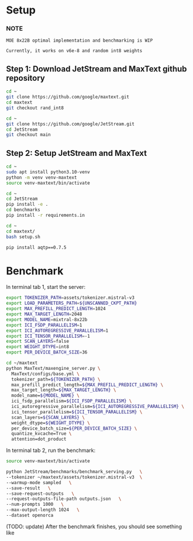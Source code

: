 # Setup
### NOTE 
```
MOE 8x22B optimal implementation and benchmarking is WIP

Currently, it works on v6e-8 and random int8 weights
```


## Step 1: Download JetStream and MaxText github repository
```bash
cd ~
git clone https://github.com/google/maxtext.git
cd maxtext
git checkout rand_int8

cd ~
git clone https://github.com/google/JetStream.git
cd JetStream
git checkout main
```

## Step 2: Setup JetStream and MaxText
```bash
cd ~
sudo apt install python3.10-venv
python -m venv venv-maxtext
source venv-maxtext/bin/activate

cd ~
cd JetStream
pip install -e .
cd benchmarks
pip install -r requirements.in

cd ~
cd maxtext/
bash setup.sh

pip install aqtp==0.7.5

```

# Benchmark

In terminal tab 1, start the server:
```bash
export TOKENIZER_PATH=assets/tokenizer.mistral-v3
export LOAD_PARAMETERS_PATH=${UNSCANNED_CKPT_PATH}
export MAX_PREFILL_PREDICT_LENGTH=1024
export MAX_TARGET_LENGTH=2048
export MODEL_NAME=mixtral-8x22b
export ICI_FSDP_PARALLELISM=1
export ICI_AUTOREGRESSIVE_PARALLELISM=1
export ICI_TENSOR_PARALLELISM=-1
export SCAN_LAYERS=false
export WEIGHT_DTYPE=int8
export PER_DEVICE_BATCH_SIZE=36

cd ~/maxtext
python MaxText/maxengine_server.py \
  MaxText/configs/base.yml \
  tokenizer_path=${TOKENIZER_PATH} \
  max_prefill_predict_length=${MAX_PREFILL_PREDICT_LENGTH} \
  max_target_length=${MAX_TARGET_LENGTH} \
  model_name=${MODEL_NAME} \
  ici_fsdp_parallelism=${ICI_FSDP_PARALLELISM} \
  ici_autoregressive_parallelism=${ICI_AUTOREGRESSIVE_PARALLELISM} \
  ici_tensor_parallelism=${ICI_TENSOR_PARALLELISM} \
  scan_layers=${SCAN_LAYERS} \
  weight_dtype=${WEIGHT_DTYPE} \
  per_device_batch_size=${PER_DEVICE_BATCH_SIZE} \
  quantize_kvcache=True \
  attention=dot_product
```

In terminal tab 2, run the benchmark:
```bash
source venv-maxtext/bin/activate

python JetStream/benchmarks/benchmark_serving.py   \
--tokenizer ~/maxtext/assets/tokenizer.mistral-v3  \
--warmup-mode sampled   \
--save-result   \
--save-request-outputs   \
--request-outputs-file-path outputs.json   \
--num-prompts 1000   \
--max-output-length 1024   \
--dataset openorca
```

(TODO: update) After the benchmark finishes, you should see something like 
```bash

```
